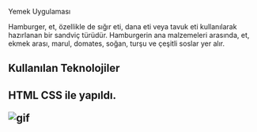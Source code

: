 Yemek Uygulaması

Hamburger, et, özellikle de sığır eti, dana eti veya tavuk eti kullanılarak hazırlanan bir sandviç türüdür. Hamburgerin ana malzemeleri arasında, et, ekmek arası, marul, domates, soğan, turşu ve çeşitli soslar yer alır.

<h2>Kullanılan Teknolojiler<h2>

HTML CSS ile yapıldı.



![gif](yemek1.gif)
